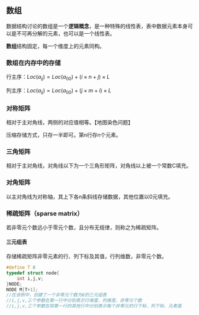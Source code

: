 ## 数组

数据结构讨论的数组是一个**逻辑概念**，是一种特殊的线性表，表中数据元素本身可以是不可再分解的元素，也可以是一个线性表。

**数组**结构固定，每一个维度上的元素同构。

### 数组在内存中的存储

行主序：$Loc(a_{ij})=Loc(a_{00})+(i×n+j)×L$

列主序：$Loc(a_{ij})=Loc(a_{00})+(j×m+i)×L$

### 对称矩阵

相对于主对角线，两侧的对应值相等。【地图染色问题】

压缩存储方式，只存一半即可。第n行存n个元素。

### 三角矩阵

相对于主对角线，对角线以下为一个三角形矩阵，对角线以上被一个常数C填充。

### 对角矩阵

以主对角线为对称轴，其上下各n条斜线存储数据，其他位置以0元填充。

### 稀疏矩阵（sparse matrix）

若非零元个数远小于零元个数，且分布无规律，则称之为稀疏矩阵。

#### 三元组表

存储稀疏矩阵非零元素的行、列下标及其值，行列维数，非零元个数。

```C
#define T 8
typedef struct node{
    int i,j,v;
}NODE;
NODE M[T+1];
//在该例中，创建了一个非零元个数为8的三元组表
//i,j,v,三个参数在第一行中分别表示行维度、列维度、非零元个数
//i,j,v,三个参数在除第一行的其他行中分别表示每个非零元的行下标、列下标、元素值
```

